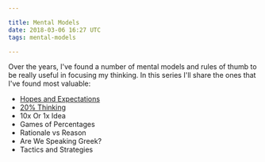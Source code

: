 ```yaml
---

title: Mental Models
date: 2018-03-06 16:27 UTC
tags: mental-models

---
```

Over the years, I've found a number of mental models and rules of thumb to be really useful in focusing my thinking. In this series I'll share the ones that I've found most valuable:

* [Hopes and Expectations](/hopes-and-expectations)
* [20% Thinking](/20-thinking)
* 10x Or 1x Idea
* Games of Percentages
* Rationale vs Reason
* Are We Speaking Greek?
* Tactics and Strategies
